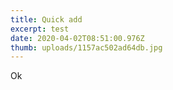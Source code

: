 ```yaml
---
title: Quick add
excerpt: test
date: 2020-04-02T08:51:00.976Z
thumb: uploads/1157ac502ad64db.jpg
---
```

Ok